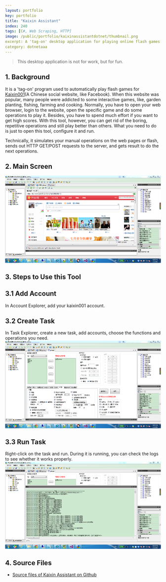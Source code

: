 ```yaml
---
layout: portfolio
key: portfolio
title: "Kaixin Assistant"
index: 240
tags: [C#, Web Scraping, HTTP]
image: /public/portfolio/kaixinassistantdotnet/thumbnail.png
excerpt: A 'tag-on' desktop application for playing online flash games automatically.
category: dotnetaaa
---
```


> This desktop application is not for work, but for fun.

## 1. Background
It is a 'tag-on' program used to automatically play flash games for [Kaixin001](http://www.kaixin001.com/ "Kaixin001")(A Chinese social website, like Facebook). When this website was popular, many people were addicted to some interactive games, like, garden planting, fishing, farming and cooking. Normally, you have to open your web browser, login to the website, open the specific game and do some operations to play it. Besides, you have to spend much effort if you want to get high scores. With this tool, however, you can get rid of the boring, repetitive operations and still play better than others. What you need to do is just to open this tool, configure it and run.

Technically, it simulates your manual operations on the web pages or flash, sends out HTTP GET/POST requests to the server, and gets result to do the next operations.  

## 2. Main Screen
![kaixin](/public/portfolio/kaixinassistantdotnet/full.png "kaixin")  

## 3. Steps to Use this Tool
## 3.1 Add Account
In Account Explorer, add your kaixin001 account.  
## 3.2 Create Task
In Task Explorer, create a new task, add accounts, choose the functions and operations you need.  
![task](/public/portfolio/kaixinassistantdotnet/task.png "task")
## 3.3 Run Task
Right-click on the task and run. During it is running, you can check the logs to see whether it works properly.
![running](/public/portfolio/kaixinassistantdotnet/running.png "running")  

## 4. Source Files
* [Source files of Kaixin Assistant on Github](https://github.com/jojozhuang/Portfolio/tree/master/KaixinAssistant)
